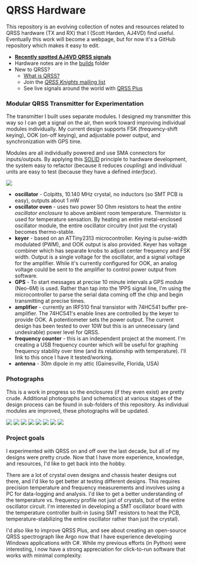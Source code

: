 # QRSS Hardware

This repository is an evolving collection of notes and resources related to QRSS hardware (TX and RX) that I (Scott Harden, AJ4VD) find useful. Eventually this work will become a webpage, but for now it's a GitHub repository which makes it easy to edit.

* **[Recently spotted AJ4VD QRSS signals](/spots)**
* Hardware notes are in the [builds](/builds) folder 
* New to QRSS?
  * [What is QRSS?](https://www.qsl.net/m0ayf/What-is-QRSS.html)
  * Join the [_QRSS Knights_ mailing list](https://groups.io/g/qrssknights)
  * See live signals around the world with [QRSS Plus](http://www.swharden.com/qrss/plus/)

### Modular QRSS Transmitter for Experimentation

The transmitter I built uses separate modules. I designed my transmitter this way so I can get a signal on the air, then work toward improving individual modules individually. My current design supports FSK (frequency-shift keying), OOK (on-off keying), and adjustable power output, and synchronization with GPS time. 

Modules are all individually powered and use SMA connectors for inputs/outputs. By applying this [SOLID](https://www.youtube.com/watch?v=TMuno5RZNeE&t=15m50s) principle to hardware development, the system easy to refactor (because it reduces _coupling_) and individual units are easy to test (because they have a defined _interface_).

![](/graphics/builds/idea-modules.jpg)

* **oscillator** - Colpitts, 10.140 MHz crystal, no inductors (so SMT PCB is easy), outputs about 1 mW
* **oscillator oven** - uses two power 50 Ohm resistors to heat the _entire oscillator enclosure_ to above ambient room temperature. Thermistor is used for temperature sensation. By heating an entire metal-enclosed oscillator module, the entire oscillator circuitry (not just the crystal) becomes thermo-stable.
* **keyer** - based on an ATTiny2313 microcontroller. Keying is pulse-width modulated (PWM), and OOK output is also provided. Keyer has voltage combiner which has separate knobs to adjust center frequency and FSK width. Output is a single voltage for the oscillator, and a signal voltage for the amplifier. While it's currently configured for OOK, an analog voltage could be sent to the amplifier to control power output from software.
* **GPS** - To start messages at precise 10 minute intervals a GPS module (Neo-6M) is used. Rather than tap into the 1PPS signal line, I'm using the microcontroller to parse the serial data coming off the chip and begin transmitting at precise times.
* **amplifier** - currently an IRF510 final transistor with  74HC541 buffer pre-amplifier. The 74HC541's enable lines are controlled by the keyer to provide OOK. A potentiometer sets the power output. The current design has been tested to over 10W but this is an unnecessary (and undesirable) power level for QRSS.
* **frequency counter** - this is an independent project at the moment. I'm creating a USB frequency counter which will be useful for graphing frequency stability over time (and its relationship with temperature). I'll link to this once I have it tested/working.
* **antenna** - 30m dipole in my attic (Gainesville, Florida, USA)

### Photographs

This is a work in progress so the enclosures (if they even exist) are pretty crude. Additional photographs (and schematics) at various stages of the design process can be found in sub-folders of this repository. As individual modules are improved, these photographs will be updated.

![](/builds/oscillator/photos/2019-07-26-b.JPG)
![](/builds/oscillator/photos/2019-07-26-c.JPG)
![](/builds/oscillator/photos/2019-07-26-d.JPG)
![](/builds/oscillator/photos/2019-07-26-e.JPG)
![](/graphics/builds/2019-07-19-keyer.jpg)
![](/graphics/builds/2019-07-19-modules.jpg)
![](/builds/amplifier/pictures/2019-07-31-new-amp.jpg)
![](/builds/amplifier/pictures/2019-07-31-newLPF.jpg)


### Project goals

I experimented with QRSS on and off over the last decade, but all of my designs were pretty crude. Now that I have more experience, knowledge, and resources, I'd like to get back into the hobby.

There are a lot of crystal oven designs and chassis heater designs out there, and I'd like to get better at testing different designs. This requires precision temperature and frequency measurements and involves using a PC for data-logging and analysis. I'd like to get a better understanding of the temperature vs. frequency profile not just of crystals, but of the entire oscillator circuit. I'm interested in developing a SMT oscillator board with the temperature controller built-in (using SMT resistors to heat the PCB, temperature-stabilizing the entire oscillator rather than just the crystal).

I'd also like to improve QRSS Plus, and see about creating an open-source QRSS spectrograph like Argo now that I have experience developing Windows applications with C#. While my previous efforts (in Python) were interesting, I now have a strong appreciation for click-to-run software that works with minimal complexity.
